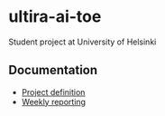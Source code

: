 # ultira-ai-toe
Student project at University of Helsinki

## Documentation
* [Project definition](documents/project_definition.md)
* [Weekly reporting](documents/weekly_reporting.md)

